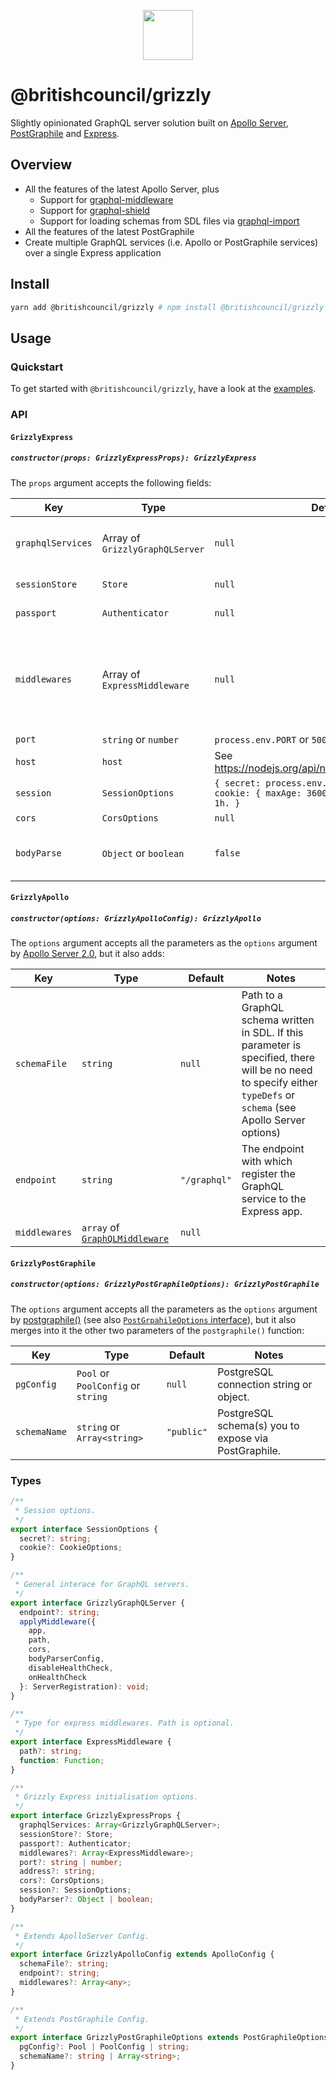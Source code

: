 <p align="center"><img src="https://raw.githubusercontent.com/britishcouncil/grizzly/master/.rsrc/bear.ico" width="80" /></p>

# @britishcouncil/grizzly

Slightly opinionated GraphQL server solution built on [Apollo Server](https://github.com/apollographql/apollo-server), [PostGraphile](https://www.graphile.org/postgraphile) and [Express](https://github.com/expressjs/express).

## Overview

- All the features of the latest Apollo Server, plus
  - Support for [graphql-middleware](https://github.com/prisma/graphql-middleware)
  - Support for [graphql-shield](https://github.com/maticzav/graphql-shield)
  - Support for loading schemas from SDL files via [graphql-import](https://github.com/prisma/graphql-import)
- All the features of the latest PostGraphile
- Create multiple GraphQL services (i.e. Apollo or PostGraphile services) over a single Express application

## Install

```sh
yarn add @britishcouncil/grizzly # npm install @britishcouncil/grizzly
```

## Usage

### Quickstart

To get started with `@britishcouncil/grizzly`, have a look at the [examples](./examples).

### API

#### `GrizzlyExpress`

##### `constructor(props: GrizzlyExpressProps): GrizzlyExpress`

The `props` argument accepts the following fields:

| **Key**           | **Type**                        | **Default**                                                                              | **Notes**                                                                                                                                                                                  |
| ----------------- | ------------------------------- | ---------------------------------------------------------------------------------------- | ------------------------------------------------------------------------------------------------------------------------------------------------------------------------------------------ |
| `graphqlServices` | Array of `GrizzlyGraphQLServer` | `null`                                                                                   | See `GrizzlyGraphQLServer` documentation below for more details about this type                                                                                                            |
| `sessionStore`    | `Store`                         | `null`                                                                                   | An instance of a session storage for Express server.                                                                                                                                       |
| `passport`        | `Authenticator`                 | `null`                                                                                   | An instance of a `passport` authenticator.                                                                                                                                                 |
| `middlewares`     | Array of `ExpressMiddleware`    | `null`                                                                                   | Each `ExpressMiddleware` can have a `path` (optional) and a `function`, e.g. `{ path: "/hello-world", function: () => "Hello world!" }` or `{ function: () => console.log("Everything") }` |
| `port`            | `string` or `number`            | `process.env.PORT` or `5000`                                                             | HTTP server port.                                                                                                                                                                          |
| `host`            | `host`                          | See https://nodejs.org/api/net.html#net_server_listen                                    | HTTP server binding address.                                                                                                                                                               |
| `session`         | `SessionOptions`                | `{ secret: process.env.SESSION_SECRET, cookie: { maxAge: 3600000 } // 3600000ms = 1h. }` | Sessions options                                                                                                                                                                           |
| `cors`            | `CorsOptions`                   | `null`                                                                                   | Cors configuration.                                                                                                                                                                        |
| `bodyParse`       | `Object` or `boolean`           | `false`                                                                                  | The body-parser options: `false` removes the body parser middleware and `true` uses the defaults                                                                                           |

#### `GrizzlyApollo`

##### `constructor(options: GrizzlyApolloConfig): GrizzlyApollo`

The `options` argument accepts all the parameters as the `options` argument by [Apollo Server 2.0](https://www.apollographql.com/docs/apollo-server/v2/api/apollo-server.html#Parameters), but it also adds:

| **Key**       | **Type**                                                                          | **Default**  | **Notes**                                                                                                                                                           |
| ------------- | --------------------------------------------------------------------------------- | ------------ | ------------------------------------------------------------------------------------------------------------------------------------------------------------------- |
| `schemaFile`  | `string`                                                                          | `null`       | Path to a GraphQL schema written in SDL. If this parameter is specified, there will be no need to specify either `typeDefs` or `schema` (see Apollo Server options) |
| `endpoint`    | `string`                                                                          | `"/graphql"` | The endpoint with which register the GraphQL service to the Express app.                                                                                            |
| `middlewares` | `array` of [`GraphQLMiddleware`](https://github.com/graphcool/graphql-middleware) | `null`       |                                                                                                                                                                     |

#### `GrizzlyPostGraphile`

##### `constructor(options: GrizzlyPostGraphileOptions): GrizzlyPostGraphile`

The `options` argument accepts all the parameters as the `options` argument by [postgraphile()](https://www.graphile.org/postgraphile/usage-library/) (see also [`PostGrpahileOptions` interface](https://github.com/graphile/postgraphile/blob/master/src/interfaces.ts#L32)), but it also merges into it the other two parameters of the `postgraphile()` function:

| **Key**      | **Type**                           | **Default** | **Notes**                                            |
| ------------ | ---------------------------------- | ----------- | ---------------------------------------------------- |
| `pgConfig`   | `Pool` or `PoolConfig` or `string` | `null`      | PostgreSQL connection string or object.              |
| `schemaName` | `string` or `Array<string>`        | `"public"`  | PostgreSQL schema(s) you to expose via PostGraphile. |

### Types

```typescript
/**
 * Session options.
 */
export interface SessionOptions {
  secret?: string;
  cookie?: CookieOptions;
}

/**
 * General interace for GraphQL servers.
 */
export interface GrizzlyGraphQLServer {
  endpoint?: string;
  applyMiddleware({
    app,
    path,
    cors,
    bodyParserConfig,
    disableHealthCheck,
    onHealthCheck
  }: ServerRegistration): void;
}

/**
 * Type for express middlewares. Path is optional.
 */
export interface ExpressMiddleware {
  path?: string;
  function: Function;
}

/**
 * Grizzly Express initialisation options.
 */
export interface GrizzlyExpressProps {
  graphqlServices: Array<GrizzlyGraphQLServer>;
  sessionStore?: Store;
  passport?: Authenticator;
  middlewares?: Array<ExpressMiddleware>;
  port?: string | number;
  address?: string;
  cors?: CorsOptions;
  session?: SessionOptions;
  bodyParser?: Object | boolean;
}

/**
 * Extends ApolloServer Config.
 */
export interface GrizzlyApolloConfig extends ApolloConfig {
  schemaFile?: string;
  endpoint?: string;
  middlewares?: Array<any>;
}

/**
 * Extends PostGraphile Config.
 */
export interface GrizzlyPostGraphileOptions extends PostGraphileOptions {
  pgConfig?: Pool | PoolConfig | string;
  schemaName?: string | Array<string>;
}
```
